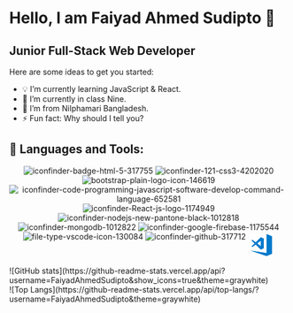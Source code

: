 # Hello, I am Faiyad Ahmed Sudipto 🤗
## Junior Full-Stack Web Developer

Here are some ideas to get you started:

- 💡 I’m currently learning JavaScript & React.
- 📔 I’m currently in class Nine.
- 🤍 I’m from Nilphamari Bangladesh.
- ⚡ Fun fact: Why should I tell you?

## 🧰 Languages and Tools:
<p align="center">
<img src="https://i.ibb.co/Tv6YMjC/iconfinder-badge-html-5-317755.png" alt="iconfinder-badge-html-5-317755" border="0" height="40">
<img src="https://i.ibb.co/tMT3BjS/iconfinder-121-css3-4202020.png" alt="iconfinder-121-css3-4202020" border="0" height="40">
<img src="https://i.ibb.co/tXK4sLS/bootstrap-plain-logo-icon-146619.png" alt="bootstrap-plain-logo-icon-146619" border="0" height="40">
<img src="https://i.ibb.co/WnmmtPD/iconfinder-code-programming-javascript-software-develop-command-language-652581.png" alt="iconfinder-code-programming-javascript-software-develop-command-language-652581" border="0" height="40">
<img src="https://i.ibb.co/wMmkCgT/iconfinder-React-js-logo-1174949.png" alt="iconfinder-React-js-logo-1174949" border="0" height="40">
<img src="https://i.ibb.co/GVPnwCQ/iconfinder-nodejs-new-pantone-black-1012818.png" alt="iconfinder-nodejs-new-pantone-black-1012818" border="0" height="40">
<img src="https://i.ibb.co/56zG3T8/iconfinder-mongodb-1012822.png" alt="iconfinder-mongodb-1012822" border="0" height="40">
<img src="https://i.ibb.co/BzwrMxz/iconfinder-google-firebase-1175544.png" alt="iconfinder-google-firebase-1175544" border="0" height="40">
<img src="https://i.ibb.co/sQbWQt9/file-type-vscode-icon-130084.png" alt="file-type-vscode-icon-130084" border="0" height="40">
<img src="https://i.ibb.co/0VWMCBG/iconfinder-github-317712.png" alt="iconfinder-github-317712" border="0" height="40">
<img src="https://raw.githubusercontent.com/github/explore/80688e429a7d4ef2fca1e82350fe8e3517d3494d/topics/visual-studio-code/visual-studio-code.png" alt="VS Code" height="40" style="vertical-align:top; margin:4px">
</p>

<div class=col-md-6>
![GitHub stats](https://github-readme-stats.vercel.app/api?username=FaiyadAhmedSudipto&show_icons=true&theme=graywhite)
</div>
![Top Langs](https://github-readme-stats.vercel.app/api/top-langs/?username=FaiyadAhmedSudipto&theme=graywhite)
